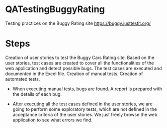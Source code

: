 # QATestingBuggyRating
Testing practices on the Buggy Rating site https://buggy.justtestit.org/
# Steps
Creation of user stories to test the Buggy Cars Rating site.
Based on the user stories, test cases are created to cover all the functionalities of the web application and detect possible bugs.
The test cases are executed and documented in the Excel file.
Creation of manual tests.
Creation of automated tests.

- When executing manual tests, bugs are found. A report is prepared with the details of each bug. 

- After executing all the test cases defined in the user stories, we are going to perform 
some exploratory tests, which are not defined in the acceptance criteria of the user stories.
We just freely browse the web application to see what errors we find.
